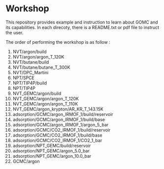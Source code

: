 # Workshop
This repository provides example and instruction to learn about GOMC and its capabilities.
In each direcoty, there is a README.txt or pdf file to instruct the user.

The order of performing the workshop is as follow :

1. NVT/argon/build
2. NVT/argon/argon_T_120K
3. NVT/butane/build
4. NVT/butane/butane_T_300K
5. NVT/DPC_Martini
6. NPT/SPCE
7. NPT/TIP4P/build
8. NPT/TIP4P
9. NVT_GEMC/argon/build
10. NVT_GEMC/argon/argon_T_120K
11. NVT_GEMC/argon/argon_T_110K
12. NVT_GEMC/argon_krypton/AR_KR_T_143.15K
13. adsorption/GCMC/argon_IRMOF_1/build/reservoir
14. adsorption/GCMC/argon_IRMOF_1/build/base
15. adsorption/GCMC/argon_IRMOF_1/argon_5_bar
16. adsorption/GCMC/CO2_IRMOF_1/build/reservoir
17. adsorption/GCMC/CO2_IRMOF_1/build/base
18. adsorption/GCMC/CO2_IRMOF_1/CO2_1_bar
19. adsorption/NPT_GEMC/build/reservoir
20. adsorption/NPT_GEMC/argon_5.0_bar
21. adsorption/NPT_GEMC/argon_10.0_bar
22. GCMC/argon
